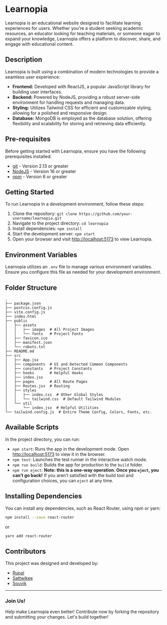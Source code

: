 # Learnopia

Learnopia is an educational website designed to facilitate learning experiences for users. Whether you're a student seeking academic resources, an educator looking for teaching materials, or someone eager to expand your knowledge, Learnopia offers a platform to discover, share, and engage with educational content.

## Description

Learnopia is built using a combination of modern technologies to provide a seamless user experience:

- **Frontend:** Developed with ReactJS, a popular JavaScript library for building user interfaces.
- **Backend:** Powered by NodeJS, providing a robust server-side environment for handling requests and managing data.
- **Styling:** Utilizes Tailwind CSS for efficient and customizable styling, allowing for a polished and responsive design.
- **Database:** MongoDB is employed as the database solution, offering flexibility and scalability for storing and retrieving data efficiently.

## Pre-requisites

Before getting started with Learnopia, ensure you have the following prerequisites installed:

- [git](https://git-scm.com/) - Version 2.13 or greater
- [NodeJS](https://nodejs.org/en/) - Version 16 or greater
- [npm](https://www.npmjs.com/) - Version 6 or greater

## Getting Started

To run Learnopia in a development environment, follow these steps:

1. Clone the repository: `git clone https://github.com/your-username/learnopia.git`
2. Navigate to the project directory: `cd learnopia`
3. Install dependencies: `npm install`
4. Start the development server: `npm start`
5. Open your browser and visit [http://localhost:5173](http://localhost:5173) to view Learnopia.

## Environment Variables

Learnopia utilizes an `.env` file to manage various environment variables. Ensure you configure this file as needed for your development environment.

## Folder Structure

```
.
├── package.json
├── postcss.config.js
├── vite.config.js
├── index.html
├── public
│   ├── assets
│   │   ├── images  # All Project Images
│   │   └── fonts   # Project Fonts
│   ├── favicon.ico
│   ├── manifest.json
│   └── robots.txt
├── README.md
├── src
│   ├── App.jsx
│   ├── components  # UI and Detected Common Components
│   ├── constants   # Project Constants
│   ├── hooks       # Helpful Hooks
│   ├── index.jsx
│   ├── pages       # All Route Pages
│   ├── Routes.jsx  # Routing
│   ├── styles
│   │   ├── index.css  # Other Global Styles
│   │   └── tailwind.css  # Default Tailwind Modules
│   └── util
│       └── index.jsx  # Helpful Utilities
└── tailwind.config.js  # Entire Theme Config, Colors, Fonts, etc.
```

## Available Scripts

In the project directory, you can run:

- `npm start`: Runs the app in the development mode. Open [http://localhost:5173](http://localhost:5173) to view it in the browser.
- `npm test`: Launches the test runner in the interactive watch mode.
- `npm run build`: Builds the app for production to the `build` folder.
- `npm run eject`: **Note: this is a one-way operation. Once you `eject`, you can’t go back!** If you aren’t satisfied with the build tool and configuration choices, you can `eject` at any time.

## Installing Dependencies

You can install any dependencies, such as React Router, using npm or yarn:

```sh
npm install --save react-router
```
or
```sh
yarn add react-router
```

## Contributors

This project was designed and developed by:
- [Rupal](https://github.com/rupal29)
- [Sattwikee](https://github.com/sattwikee)
- [Souvik](https://github.com/souvik22)
  
---

### Join Us!
Help make Learnopia even better! Contribute now by forking the repository and submitting your changes. Let's build together!
